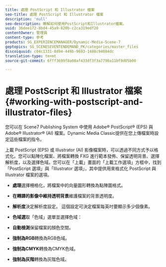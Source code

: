 ```yaml
---
title: 處理 PostScript 和 Illustrator 檔案
seo-title: 處理 PostScript 和 Illustrator 檔案
description: 'null'
seo-description: 瞭解如何使用PostScript和Illustrator檔案。
uuid: 36dee172-8bd4-45a9-820b-c2ca319edf20
contentOwner: 管理員
content-type: 參考
products: SG_EXPERIENCEMANAGER/Dynamic-Media-Scene-7
geptopics: SG_SCENESEVENTENDEMAND_PK/categories/master_files
discoiquuid: c04c1331-8d94-449b-9693-1488c94084dc
translation-type: tm+mt
source-git-commit: 6fff3699f8a08af433df3f3a7790a11bf9d05b00

---
```



# 處理 PostScript 和 Illustrator 檔案{#working-with-postscript-and-illustrator-files}

您可以在 Scene7 Publishing System 中使用 Adobe® PostScript® (EPS) 與 Adobe® Illustrator® (AI) 檔案。Dynamic Media Classic提供在您上傳檔案時設定這些檔案的指令。

上載 PostScript (EPS) 或 Illustrator (AI) 影像檔案時，可以透過不同方式予以格式化。您可以點陣化檔案、將檔案轉換 FXG 進行範本發佈、保留透明背景、選擇解析度，以及選擇色域。您可以在「上載」畫面的「上載工作選項」方框中，找到「PostScript 選項」與「Illustrator 選項」，其中提供用來格式化 PostScript 與 Illustrator 檔案的選項。

* **處理**&#x200B;選擇柵格化，將檔案中的向量圖形轉換為點陣圖格式。

* **在轉譯的影像中維持透明背景**&#x200B;維護檔案的背景透明度。

* **解析度**&#x200B;決定解析度設定。 這個設定可決定檔案每英吋要顯示多少個像素。

* **色域選**&#x200B;取「色域」選單並選擇色域：

* **自動檢測**&#x200B;保留檔案的顏色空間。

* **強制為RGB**&#x200B;轉換為RGB色域。

* **強制為CMYK**&#x200B;轉換為CMYK色域。

* **強制為灰階**&#x200B;轉換為灰階色域。
